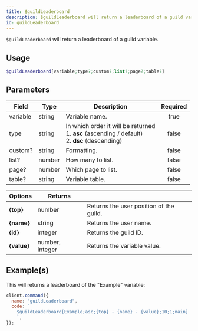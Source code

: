 ```yaml
---
title: $guildLeaderboard
description: $guildLeaderboard will return a leaderboard of a guild variable.
id: guildLeaderboard
---
```


`$guildLeaderboard` will return a leaderboard of a guild variable.

## Usage

```php
$guildLeaderboard[variable;type?;custom?;list?;page?;table?]
```

## Parameters

| Field    | Type   | Description                                                                                               | Required |
| -------- | ------ | --------------------------------------------------------------------------------------------------------- | :------: |
| variable | string | Variable name.                                                                                            |   true   |
| type     | string | In which order it will be returned <br /> 1. **asc** (ascending / default) <br /> 2. **dsc** (descending) |  false   |
| custom?  | string | Formatting.                                                                                               |  false   |
| list?    | number | How many to list.                                                                                         |  false   |
| page?    | number | Which page to list.                                                                                       |  false   |
| table?   | string | Variable table.                                                                                           |  false   |

| Options     | Returns         |                                         |
| ----------- | --------------- | --------------------------------------- |
| **{top}**   | number          | Returns the user position of the guild. |
| **{name}**  | string          | Returns the user name.                  |
| **{id}**    | integer         | Returns the guild ID.                   |
| **{value}** | number, integer | Returns the variable value.             |

## Example(s)

This will returns a leaderboard of the "Example" variable:

```javascript
client.command({
  name: "guildLeaderboard",
  code: `
    $guildLeaderboard[Example;asc;{top} - {name} - {value};10;1;main]
    `,
});
```
